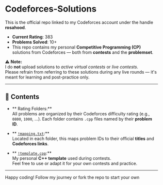 #  Codeforces-Solutions

This is the official repo linked to my Codeforces account under the handle **rosahood**.

-  **Current Rating**: 383  
-  **Problems Solved**: 10+  
-  This repo contains my personal **Competitive Programming (CP)** solutions from Codeforces — both from **contests** and the **problemset**.

⚠️ **Note:**  
I do **not** upload solutions to *active virtual contests* or *live contests*.  
Please refrain from referring to these solutions during any live rounds — it's meant for learning and post-practice only.

---

## 📁 Contents

- ** Rating Folders:**  
  All problems are organized by their Codeforces difficulty rating (e.g., `0800`, `1000`, ...). Each folder contains `.cpp` files named by their **problem ID**.

- ** [`!mapping.txt`](./0800/!mapping.txt):**  
  Located in each folder, this maps problem IDs to their official **titles** and **Codeforces links**.

- ** [`!template.cpp`](./!template.cpp):**  
  My personal **C++ template** used during contests.  
  Feel free to use or adapt it for your own contests and practice.

---

Happy coding! 
Follow my journey or fork the repo to start your own 
